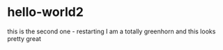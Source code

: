 # hello-world2
this is the second one - restarting
I am a totally greenhorn and this looks pretty great
